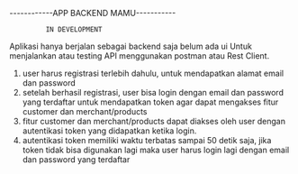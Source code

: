 ------------APP BACKEND MAMU-----------

             IN DEVELOPMENT
Aplikasi hanya berjalan sebagai backend saja belum ada ui
Untuk menjalankan atau testing API menggunakan postman atau Rest Client.
1. user harus registrasi terlebih dahulu, untuk mendapatkan alamat email dan password
2. setelah berhasil registrasi, user bisa login dengan email dan password yang terdaftar untuk mendapatkan token agar dapat mengakses fitur customer dan merchant/products
3. fitur customer dan merchant/products dapat diakses oleh user dengan autentikasi token yang didapatkan ketika login.
4. autentikasi token memiliki waktu terbatas sampai 50 detik saja, jika token tidak bisa digunakan lagi maka user harus login lagi dengan email dan password yang terdaftar

